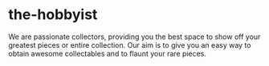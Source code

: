 # the-hobbyist
We are passionate collectors, providing you the best space to show off your greatest pieces or entire collection. Our aim is to give you an easy way to obtain awesome collectables and to flaunt your rare pieces.
